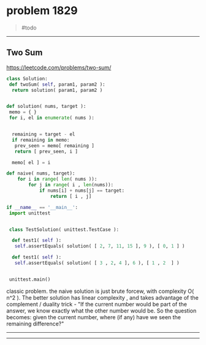 # problem 1829

> #todo

___


## Two Sum 
<https://leetcode.com/problems/two-sum/>

```python
class Solution:
 def twoSum( self, param1, param2 ):
  return solution( param1, param2 )


def solution( nums, target ):
 memo = { }
 for i, el in enumerate( nums ):


  remaining = target - el
  if remaining in memo:
   prev_seen = memo[ remaining ]
   return [ prev_seen, i ]

  memo[ el ] = i

def naive( nums, target):
    for i in range( len( nums )):
        for j in range( i , len(nums)):
            if nums[i] + nums[j] == target:
                return [ i , j]

if __name__ == '__main__':
 import unittest


 class TestSolution( unittest.TestCase ):

  def test1( self ):
   self.assertEquals( solution( [ 2, 7, 11, 15 ], 9 ), [ 0, 1 ] )

  def test1( self ):
   self.assertEquals( solution( [ 3 , 2, 4 ], 6 ), [ 1 , 2  ] )


 unittest.main()

```

classic problem.
the naive solution is just brute forcew, with complexity O( n^2 ).
The better solution has linear complexity , and takes advantage of the complement / duality trick - "If the current number would be part of the answer, we know exactly what the other number would be. So the question becomes: given the current number, where (if any) have we seen the remaining difference?"


___



___

